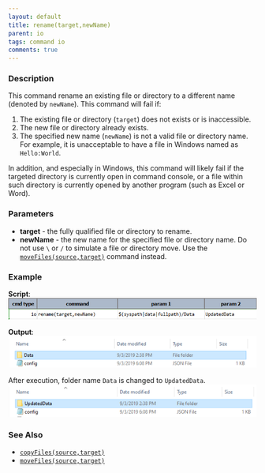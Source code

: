 ```yaml
---
layout: default
title: rename(target,newName)
parent: io
tags: command io
comments: true
---
```



### Description
This command rename an existing file or directory to a different name (denoted by `newName`). This command will
fail if:
1. The existing file or directory (`target`) does not exists or is inaccessible. 
2. The new file or directory already exists.
3. The specified new name (`newName`) is not a valid file or directory name. For example, it is unacceptable to have a 
   file in Windows named as `Hello:World`.
   
In addition, and especially in Windows, this command will likely fail if the targeted directory is currently open in 
command console, or a file within such directory is currently opened by another program (such as Excel or Word).


### Parameters
- **target** - the fully qualified file or directory to rename.
- **newName** - the new name for the specified file or directory name. Do not use `\` or `/` to simulate a file or 
  directory move. Use the [`moveFiles(source,target)`](moveFiles(source,target)) command instead.


### Example
**Script**:<br/>
![script](image/rename_01.png)

**Output**:<br/>
![output](image/rename_02.png)

After execution, folder name `Data` is changed to `UpdatedData`.<br/>
![output](image/rename_03.png)


### See Also
- [`copyFiles(source,target)`](copyFiles(source,target))
- [`moveFiles(source,target)`](moveFiles(source,target))
